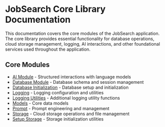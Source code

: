 # JobSearch Core Library Documentation

This documentation covers the core modules of the JobSearch application. The core library provides essential functionality for database operations, cloud storage management, logging, AI interactions, and other foundational services used throughout the application.

## Core Modules

- [AI Module](ai.md) - Structured interactions with language models
- [Database Module](database.md) - Database schema and session management
- [Database Initialization](db_init.md) - Database setup and initialization
- [Logging](logging.md) - Logging configuration and utilities
- [Logging Utilities](logging_utils.md) - Additional logging utility functions
- [Models](models.md) - Core data models
- [Prompt](prompt.md) - Prompt engineering and management
- [Storage](storage.md) - Cloud storage operations and file management
- [Setup Storage](setup_storage.md) - Storage initialization utilities